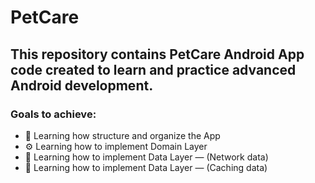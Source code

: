 # PetCare

## This repository contains PetCare Android App code created to learn and practice advanced Android development.

### Goals to achieve:

- :file_folder: Learning how structure and organize the App
- :gear: Learning how to implement Domain Layer
- :abacus: Learning how to implement Data Layer — (Network data)
- :floppy_disk: Learning how to implement Data Layer — (Caching data)

